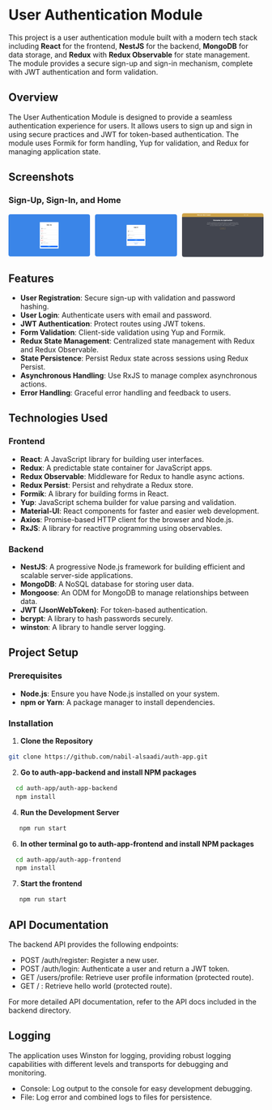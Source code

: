 # User Authentication Module

This project is a user authentication module built with a modern tech stack including **React** for the frontend, **NestJS** for the backend, **MongoDB** for data storage, and **Redux** with **Redux Observable** for state management. The module provides a secure sign-up and sign-in mechanism, complete with JWT authentication and form validation.


## Overview

The User Authentication Module is designed to provide a seamless authentication experience for users. It allows users to sign up and sign in using secure practices and JWT for token-based authentication. The module uses Formik for form handling, Yup for validation, and Redux for managing application state.

## Screenshots
### Sign-Up, Sign-In, and Home
<div style="display: flex; justify-content: space-between; align-items: center;">
  <img src="screenshots/signup.png" alt="Sign-Up Page" style="width: 32%; margin-right: 10px; border-radius: 4px;" />
  <img src="screenshots/signin.png" alt="Sign-In Page" style="width: 32%; margin-right: 10px; border-radius: 4px;" />
  <img src="screenshots/home.png" alt="User Profile" style="width: 32%; border-radius: 4px;" />
</div>

## Features

- **User Registration**: Secure sign-up with validation and password hashing.
- **User Login**: Authenticate users with email and password.
- **JWT Authentication**: Protect routes using JWT tokens.
- **Form Validation**: Client-side validation using Yup and Formik.
- **Redux State Management**: Centralized state management with Redux and Redux Observable.
- **State Persistence**: Persist Redux state across sessions using Redux Persist.
- **Asynchronous Handling**: Use RxJS to manage complex asynchronous actions.
- **Error Handling**: Graceful error handling and feedback to users.


## Technologies Used

### Frontend

- **React**: A JavaScript library for building user interfaces.
- **Redux**: A predictable state container for JavaScript apps.
- **Redux Observable**: Middleware for Redux to handle async actions.
- **Redux Persist**: Persist and rehydrate a Redux store.
- **Formik**: A library for building forms in React.
- **Yup**: JavaScript schema builder for value parsing and validation.
- **Material-UI**: React components for faster and easier web development.
- **Axios**: Promise-based HTTP client for the browser and Node.js.
- **RxJS**: A library for reactive programming using observables.

### Backend

- **NestJS**: A progressive Node.js framework for building efficient and scalable server-side applications.
- **MongoDB**: A NoSQL database for storing user data.
- **Mongoose**: An ODM for MongoDB to manage relationships between data.
- **JWT (JsonWebToken)**: For token-based authentication.
- **bcrypt**: A library to hash passwords securely.
- **winston**: A library to handle server logging.


## Project Setup

### Prerequisites

- **Node.js**: Ensure you have Node.js installed on your system.
- **npm or Yarn**: A package manager to install dependencies.

### Installation

1. **Clone the Repository**
  ```sh
  git clone https://github.com/nabil-alsaadi/auth-app.git
  ```
2. **Go to auth-app-backend and install NPM packages**
```sh
  cd auth-app/auth-app-backend
  npm install
  ``` 
4. **Run the Development Server**
```sh
   npm run start
   ```
6. **In other terminal go to auth-app-frontend and install NPM packages**
```sh
  cd auth-app/auth-app-frontend
  npm install
  ```
7. **Start the frontend**
```sh
   npm run start
   ```


   
## API Documentation

The backend API provides the following endpoints:

- POST /auth/register: Register a new user.
- POST /auth/login: Authenticate a user and return a JWT token.
- GET /users/profile: Retrieve user profile information (protected route).
- GET / : Retrieve hello world (protected route).

  
For more detailed API documentation, refer to the API docs included in the backend directory.

## Logging

The application uses Winston for logging, providing robust logging capabilities with different levels and transports for debugging and monitoring.

- Console: Log output to the console for easy development debugging.
- File: Log error and combined logs to files for persistence.
